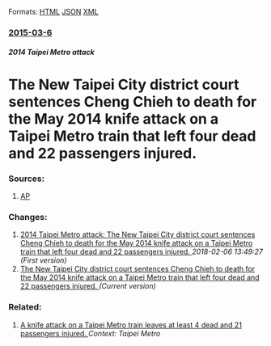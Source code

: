 
Formats: [HTML](/news/2015/03/6/the-new-taipei-city-district-court-sentences-cheng-chieh-to-death-for-the-may-2014-knife-attack-on-a-taipei-metro-train-that-left-four-dead.html)  [JSON](/news/2015/03/6/the-new-taipei-city-district-court-sentences-cheng-chieh-to-death-for-the-may-2014-knife-attack-on-a-taipei-metro-train-that-left-four-dead.json)  [XML](/news/2015/03/6/the-new-taipei-city-district-court-sentences-cheng-chieh-to-death-for-the-may-2014-knife-attack-on-a-taipei-metro-train-that-left-four-dead.xml)  

### [2015-03-6](/news/2015/03/6/index.md)

##### 2014 Taipei Metro attack
# The New Taipei City district court sentences Cheng Chieh to death for the May 2014 knife attack on a Taipei Metro train that left four dead and 22 passengers injured. 




### Sources:

1. [AP](http://bigstory.ap.org/article/bf81743bdad14535b2288f6da82a6ebd/taiwan-subway-slasher-sentenced-death-killing-4)

### Changes:

1. [2014 Taipei Metro attack: The New Taipei City district court sentences Cheng Chieh to death for the May 2014 knife attack on a Taipei Metro train that left four dead and 22 passengers injured. ](/news/2015/03/6/2014-taipei-metro-attack-the-new-taipei-city-district-court-sentences-cheng-chieh-to-death-for-the-may-2014-knife-attack-on-a-taipei-metro.md) _2018-02-06 13:49:27 (First version)_
1. [The New Taipei City district court sentences Cheng Chieh to death for the May 2014 knife attack on a Taipei Metro train that left four dead and 22 passengers injured. ](/news/2015/03/6/the-new-taipei-city-district-court-sentences-cheng-chieh-to-death-for-the-may-2014-knife-attack-on-a-taipei-metro-train-that-left-four-dead.md) _(Current version)_

### Related:

1. [A knife attack on a Taipei Metro train leaves at least 4 dead and 21 passengers injured. ](/news/2014/05/21/a-knife-attack-on-a-taipei-metro-train-leaves-at-least-4-dead-and-21-passengers-injured.md) _Context: Taipei Metro_
